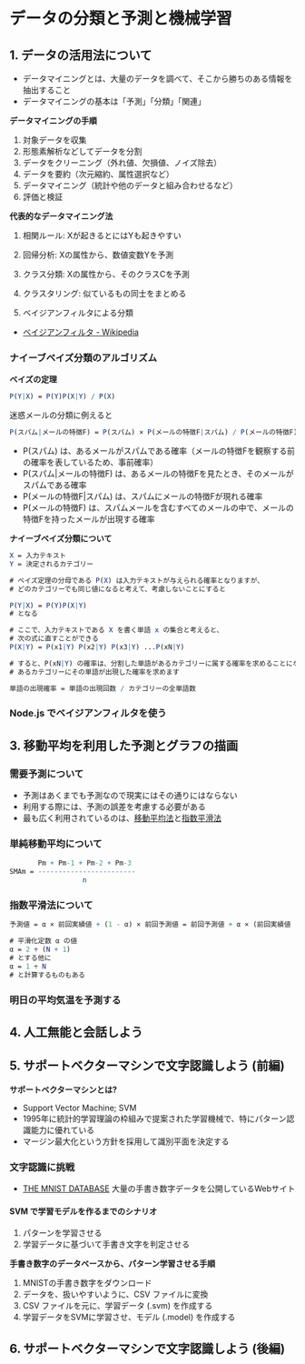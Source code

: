 # データの分類と予測と機械学習

## 1. データの活用法について

- データマイニングとは、大量のデータを調べて、そこから勝ちのある情報を抽出すること
- データマイニングの基本は「予測」「分類」「関連」

__データマイニングの手順__

1. 対象データを収集
2. 形態素解析などしてデータを分割
3. データをクリーニング（外れ値、欠損値、ノイズ除去）
4. データを要約（次元縮約、属性選択など）
5. データマイニング（統計や他のデータと組み合わせるなど）
6. 評価と検証


__代表的なデータマイニング法__

1. 相関ルール: Xが起きるとにはYも起きやすい
2. 回帰分析: Xの属性から、数値変数Yを予測
3. クラス分類: Xの属性から、そのクラスCを予測
4. クラスタリング: 似ているもの同士をまとめる


2. ベイジアンフィルタによる分類

- [ベイジアンフィルタ - Wikipedia](https://ja.wikipedia.org/wiki/%E3%83%99%E3%82%A4%E3%82%B8%E3%82%A2%E3%83%B3%E3%83%95%E3%82%A3%E3%83%AB%E3%82%BF)


### ナイーブベイズ分類のアルゴリズム

__ベイズの定理__

```mathematica
P(Y|X) = P(Y)P(X|Y) / P(X)
```

迷惑メールの分類に例えると

```mathematica
P(スパム|メールの特徴F) = P(スパム) × P(メールの特徴F|スパム) / P(メールの特徴F)
```

- P(スパム) は、あるメールがスパムである確率（メールの特徴Fを観察する前の確率を表しているため、事前確率）
- P(スパム|メールの特徴F) は、あるメールの特徴Fを見たとき、そのメールがスパムである確率
- P(メールの特徴F|スパム) は、スパムにメールの特徴Fが現れる確率
- P(メールの特徴F) は、スパムメールを含むすべてのメールの中で、メールの特徴Fを持ったメールが出現する確率


__ナイーブベイズ分類について__

```mathematica
X = 入力テキスト
Y = 決定されるカテゴリー

# ベイズ定理の分母である P(X) は入力テキストが与えられる確率となりますが、
# どのカテゴリーでも同じ値になると考えて、考慮しないことにすると

P(Y|X) = P(Y)P(X|Y)
# となる

# ここで、入力テキストである X を書く単語 x の集合と考えると、
# 次の式に直すことができる
P(X|Y) = P(x1|Y) P(x2|Y) P(x3|Y) ...P(xN|Y)

# すると、P(xN|Y) の確率は、分割した単語があるカテゴリーに属する確率を求めることになり
# あるカテゴリーにその単語が出現した確率を求めます

単語の出現確率 = 単語の出現回数 / カテゴリーの全単語数
```

### Node.js でベイジアンフィルタを使う



## 3. 移動平均を利用した予測とグラフの描画

### 需要予測について

- 予測はあくまでも予測なので現実にはその通りにはならない
- 利用する際には、予測の誤差を考慮する必要がある
- 最も広く利用されているのは、[移動平均法](https://www.google.co.jp/url?sa=t&rct=j&q=&esrc=s&source=web&cd=4&cad=rja&uact=8&ved=0CDAQFjADahUKEwirwamb9M3IAhWJpJQKHf8UAo8&url=https%3A%2F%2Fja.wikipedia.org%2Fwiki%2F%25E7%25A7%25BB%25E5%258B%2595%25E5%25B9%25B3%25E5%259D%2587&usg=AFQjCNEUXWcf87-pDd_MFag0FIBjWpBr8g&sig2=3cGzaTAZFQ7LwIGGbUewuA)と[指数平滑法](https://ja.wikipedia.org/wiki/%E7%A7%BB%E5%8B%95%E5%B9%B3%E5%9D%87#.E6.8C.87.E6.95.B0.E7.A7.BB.E5.8B.95.E5.B9.B3.E5.9D.87)


### 単純移動平均について

```mathematica
       Pm + Pm-1 + Pm-2 + Pm-3
SMAm = ------------------------
                  n
```

### 指数平滑法について

```mathematica
予測値 = α × 前回実績値 + (1 - α) × 前回予測値 = 前回予測値 + α × (前回実績値 - 前回予測値)

# 平滑化定数 α の値
α = 2 ÷ (N + 1)
# とする他に
α = 1 ÷ N
# と計算するものもある
```

### 明日の平均気温を予測する

## 4. 人工無能と会話しよう

## 5. サポートベクターマシンで文字認識しよう (前編)

__サポートベクターマシンとは?__

- Support Vector Machine; SVM
- 1995年に統計的学習理論の枠組みで提案された学習機械で、特にパターン認識能力に優れている
- マージン最大化という方針を採用して識別平面を決定する


### 文字認識に挑戦

- [THE MNIST DATABASE](http://yann.lecun.com/exdb/mnist/)
  大量の手書き数字データを公開しているWebサイト

#### SVM で学習モデルを作るまでのシナリオ

1. パターンを学習させる
2. 学習データに基づいて手書き文字を判定させる

__手書き数字のデータベースから、パターン学習させる手順__

1. MNISTの手書き数字をダウンロード
2. データを、扱いやすいように、CSV ファイルに変換
3. CSV ファイルを元に、学習データ (.svm) を作成する
4. 学習データをSVMに学習させ、モデル (.model) を作成する


## 6. サポートベクターマシンで文字認識しよう (後編)
